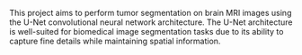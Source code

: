 This project aims to perform tumor segmentation on brain MRI images using the U-Net convolutional neural network architecture. The U-Net architecture is well-suited for biomedical image segmentation tasks due to its ability to capture fine details while maintaining spatial information.
